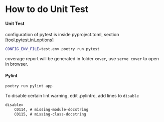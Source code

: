 # How to do Unit Test

#### Unit Test
configuration of pytest is inside pyproject.toml, section \[tool.pytest.ini_options\]
```bash
CONFIG_ENV_FILE=test.env poetry run pytest
```
coverage report will be generated in folder `cover`, use `serve cover` to open in browser.

#### Pylint

```bash
poetry run pylint app
```

To disable certain lint warning, edit .pylintrc, add lines to `disable`
```txt
disable=
    C0114, # missing-module-docstring
    C0115, # missing-class-docstring
```
